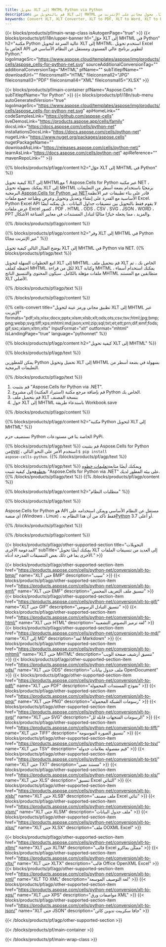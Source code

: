 ```yaml
---
title: تحويل XLT إلى MHTML Python via Python
description: قم بالتحويل من XLT إلى MHTML عبر الإنترنت مجانًا. محول مجاني على الإنترنت من XLT إلى MHTML. Python XLT إلى MHTML. XLT إلى MHTML عبر Python.
keywords: Convert XLT, XLT Converter, XLT to PDF, XLT to Word, XLT to PPT, XLT to Image
---
```

{{< blocks/products/pf/main-wrap-class isAutogenPage="true" >}}
{{< blocks/products/pf/i18n/upper-banner h1="حوّل XLT إلى MHTML في Python" h2="مكتبة Python عالية السرعة لتحويل XLT إلى MHTML. استخدم تحويل Excel الخاص بنا API لتطوير برنامج عالي المستوى ومستقل عن النظام الأساسي في Python." logoImageSrc="https://www.aspose.cloud/templates/aspose/img/products/cells/aspose_cells-for-python-net.svg" sourceAdditionalConversionTag="" additionalConversionTag="MHTML" pfName="" subTitlepfName="" downloadUrl="" fileiconsmall1="HTML" fileiconsmall2="JPG" fileiconsmall3="PDF" fileiconsmall4="XML" fileiconsmall5="XLSX" >}}

{{< blocks/products/pf/main-container pfName="Aspose.Cells " subTitlepfName="for Python" >}}
{{< blocks/products/pf/i18n/sub-menu autoGeneratedVersion="true" logoImageSrc="https://www.aspose.cloud/templates/aspose/img/products/cells/aspose_cells-for-python-net.svg" apiHomeLink="" codeSamplesLink="https://github.com/aspose-cells" liveDemosLink="https://products.aspose.app/cells/family" docsLink="https://docs.aspose.com/cells/python-net" installationsDocsLink="https://docs.aspose.com/cells/python-net" nugetLink="https://www.nuget.org/packages/aspose.cells" nugetPackageName="" downloadAsLink="https://releases.aspose.com/cells/python-net/" learnAsLink="https://docs.aspose.com/cells/python-net" apiReference="" mavenRepoLink="" >}}


{{% blocks/products/pf/agp/content h2="حوّل XLT إلى MHTML في Python" %}}

 كيفية تحويل XLT إلى MHTML؟ مع Aspose.Cells for Python عبر مكتبة NET ، يمكنك بسهولة تحويل XLT إلى MHTML برمجيًا باستخدام بضعة أسطر من التعليمات البرمجية.[Aspose.Cells for Python عبر NET](https://pypi.org/project/aspose-cells-python/)قادر على بناء تطبيقات عبر الأنظمة الأساسية مع القدرة على إنشاء وتعديل وتحويل وعرض وطباعة جميع ملفات Excel. Python Excel API لا يقوم فقط بالتحويل بين تنسيقات جداول البيانات ، بل يمكنه أيضًا عرض ملفات Excel كصور ، PDF ، HTML ، ODS ، CSV ، SVG ، JSON ، WORD ، PPT والمزيد ، مما يجعله خيارًا مثاليًا لتبادل المستندات في معايير الصناعة الأشكال.

{{% /blocks/products/pf/agp/content %}}


{{% blocks/products/pf/agp/content h2="وفر XLT إلى MHTML في Python عبر الإنترنت مجانًا" %}}

يوضح المثال التالي كيفية تحويل XLT إلى MHTML في Python via NET.
{{% blocks/products/pf/agp/text %}}

اتبع الخطوات السهلة لتحويل XLT إلى MHTML. قم بتحميل ملف XLT الخاص بك ، ثم احفظه كملف MHTML. لكل من قراءة XLT وكتابة MHTML ، يمكنك استخدام أسماء ملفات مؤهلة بالكامل. سيكون المحتوى والتنسيق الناتج MHTML متطابقين مع المستند XLT الأصلي.

{{% /blocks/products/pf/agp/text %}}

{{% /blocks/products/pf/agp/content %}}

{{% cells-convert title="تطبيق مجاني ورمز عينة لتحويل XLT إلى MHTML عبر الإنترنت" formats="pdf;xls;xlsx;docx;pptx;xlsm;xlsb;xlt;ods;ots;csv;tsv;html;jpg;bmp;png;webp;svg;tiff;xps;mhtml;md;json;xml;zip;sql;txt;et;ett;prn;dif;emf;fods;gif;sxc;xlam;xltm;xltx" InputFormat="xlt" outformat="mhtml" IsLandingPage="true" language="pythonnet" %}}

{{% blocks/products/pf/agp/content h2="كيفية تحويل XLT إلى MHTML" %}}

{{% blocks/products/pf/agp/text %}}

 يمكن للمطورين Python تحميل وتحويل XLT إلى MHTML بسهولة في بضعة أسطر من التعليمات البرمجية.

{{% /blocks/products/pf/agp/text %}}

1.  قم بتثبيت "Aspose.Cells for Python via .NET".
1.  قم بإضافة مرجع مكتبة (استيراد المكتبة) إلى مشروع Python الخاص بك.
1.  قم بتحميل ملف XLT بنسخة المصنف
1.  حول XLT إلى MHTML باستدعاء طريقة Workbook.save

{{% /blocks/products/pf/agp/content %}}


{{% blocks/products/pf/agp/content h2="مكتبة Python لتحويل XLT إلى MHTML" %}}

نستضيف حزم Python الخاصة بنا في مستودعات PyPi.

{{% blocks/products/pf/agp/text %}}
قم بتثبيت Aspose.Cells for Python من<a href="https://pypi.org/project/aspose-cells-python/">pypi</a> ، استخدم الأمر على النحو التالي:<code>$ pip install aspose-cells-python</code>.
{{% /blocks/products/pf/agp/text %}}

{{% blocks/products/pf/agp/text %}}
 ويمكنك أيضًا متابعة[تعليمات خطوه بخطوه](https://docs.aspose.com/cells/python-net/getting-started/)حول كيفية تثبيت "Aspose.Cells for Python via .NET" على بيئة المطور لديك.
{{% /blocks/products/pf/agp/text %}}
{{% /blocks/products/pf/agp/content %}}

{{% blocks/products/pf/agp/content h2="متطلبات النظام" %}}

{{% blocks/products/pf/agp/text %}}

Aspose.Cells for Python هو API مستقل عن النظام الأساسي ويمكن استخدامه على أي منصة (Windows ، Linux) ، فقط تأكد من أن هذا النظام به[Python](https://www.python.org/downloads/) 3.7 أو أعلى.
 
{{% /blocks/products/pf/agp/text %}}

{{% /blocks/products/pf/agp/content %}}



{{< blocks/products/pf/agp/other-supported-section title="التحويلات المدعومة الأخرى" subTitle="يمكنك أيضًا تحويل XLT إلى العديد من تنسيقات الملفات الأخرى بما في ذلك بعض التنسيقات المدرجة أدناه." >}}

{{< blocks/products/pf/agp/other-supported-section-item href="https://products.aspose.com/cells/python-net/conversion/xlt-to-bmp/" name="XLT حتى BMP" description="سيب" >}}
{{< blocks/products/pf/agp/other-supported-section-item href="https://products.aspose.com/cells/python-net/conversion/xlt-to-emf/" name="XLT حتى EMF" description="تنسيق ملف التعريف المحسن" >}}
{{< blocks/products/pf/agp/other-supported-section-item href="https://products.aspose.com/cells/python-net/conversion/xlt-to-gif/" name="XLT حتى GIF" description="تنسيق التبادل الرسومي" >}}
{{< blocks/products/pf/agp/other-supported-section-item href="https://products.aspose.com/cells/python-net/conversion/xlt-to-html/" name="XLT حتى HTML" description="لغة ترميز النصوص التشعبية" >}}
{{< blocks/products/pf/agp/other-supported-section-item href="https://products.aspose.com/cells/python-net/conversion/xlt-to-md/" name="XLT إلى MD" description="لغة Markdown" >}}
{{< blocks/products/pf/agp/other-supported-section-item href="https://products.aspose.com/cells/python-net/conversion/xlt-to-mhtml/" name="XLT حتى MHTML" description="تنسيق أرشيف صفحة الويب" >}}
{{< blocks/products/pf/agp/other-supported-section-item href="https://products.aspose.com/cells/python-net/conversion/xlt-to-ods/" name="XLT حتى ODS" description="ملف جدول بيانات OpenDocument" >}}
{{< blocks/products/pf/agp/other-supported-section-item href="https://products.aspose.com/cells/python-net/conversion/xlt-to-pdf/" name="XLT حتى PDF" description="نموذج المستندات المحمولة" >}}
{{< blocks/products/pf/agp/other-supported-section-item href="https://products.aspose.com/cells/python-net/conversion/xlt-to-png/" name="XLT حتى PNG" description="رسومات الشبكة المحمولة" >}}
{{< blocks/products/pf/agp/other-supported-section-item href="https://products.aspose.com/cells/python-net/conversion/xlt-to-svg/" name="XLT حتى SVG" description="الرسومات المتجهات قابلة لل" >}}
{{< blocks/products/pf/agp/other-supported-section-item href="https://products.aspose.com/cells/python-net/conversion/xlt-to-tiff/" name="XLT حتى TIFF" description="تنسيق الصورة الموسومة" >}}
{{< blocks/products/pf/agp/other-supported-section-item href="https://products.aspose.com/cells/python-net/conversion/xlt-to-tsv/" name="XLT حتى TSV" description="قيم مفصولة بعلامات جدولة" >}}
{{< blocks/products/pf/agp/other-supported-section-item href="https://products.aspose.com/cells/python-net/conversion/xlt-to-txt/" name="XLT حتى TXT" description="مستند نصي" >}}
{{< blocks/products/pf/agp/other-supported-section-item href="https://products.aspose.com/cells/python-net/conversion/xlt-to-xls/" name="XLT حتى XLS" description="تنسيق Excel الثنائي" >}}
{{< blocks/products/pf/agp/other-supported-section-item href="https://products.aspose.com/cells/python-net/conversion/xlt-to-xlsb/" name="XLT حتى XLSB" description="ملف مصنف Excel ثنائي" >}}
{{< blocks/products/pf/agp/other-supported-section-item href="https://products.aspose.com/cells/python-net/conversion/xlt-to-xlsm/" name="XLT حتى XLSM" description="ملف جدول البيانات" >}}
{{< blocks/products/pf/agp/other-supported-section-item href="https://products.aspose.com/cells/python-net/conversion/xlt-to-xlsx/" name="XLT حتى XLSX" description="ملف OOXML Excel" >}}

{{< blocks/products/pf/agp/other-supported-section-item href="https://products.aspose.com/cells/python-net/conversion/xlt-to-xltm/" name="XLT حتى XLTM" description="قالب Excel ممكّن بماكرو" >}}
{{< blocks/products/pf/agp/other-supported-section-item href="https://products.aspose.com/cells/python-net/conversion/xlt-to-xltx/" name="XLT حتى XLTX" description="قالب Office OpenXML Excel" >}}
{{< blocks/products/pf/agp/other-supported-section-item href="https://products.aspose.com/cells/python-net/conversion/xlt-to-xml/" name="XLT TO XML" description="لغة التوصيف الموسعة" >}}
{{< blocks/products/pf/agp/other-supported-section-item href="https://products.aspose.com/cells/python-net/conversion/xlt-to-xps/" name="XLT حتى XPS" description="مواصفات ورق XML" >}}
{{< blocks/products/pf/agp/other-supported-section-item href="https://products.aspose.com/cells/python-net/conversion/xlt-to-json/" name="XLT حتى JSON" description="جافا سكريبت تدوين كائن" >}}

{{< /blocks/products/pf/agp/other-supported-section >}}

{{< /blocks/products/pf/main-container >}}
    
{{< /blocks/products/pf/main-wrap-class >}}
